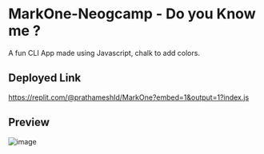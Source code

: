 # MarkOne-Neogcamp - Do you Know me ?
A fun CLI App made using Javascript, chalk to add colors.

## Deployed Link 
https://replit.com/@prathameshId/MarkOne?embed=1&output=1?index.js 

## Preview
![image](https://user-images.githubusercontent.com/87566298/188273923-f8fcd178-d47f-4efc-a50b-f23da977f407.png)
